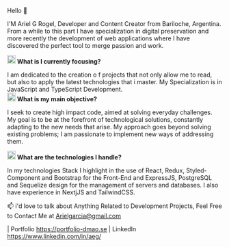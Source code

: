 Hello 👋

I'M Ariel G Rogel, Developer and Content Creator from Bariloche, Argentina. From a while to this part I have specialization in digital preservation and more recently the development of web applications where I have discovered the perfect tool to merge passion and work. <br>

<b> <img src= "https://github.com/aricoins/aricoins/assets/95644790/1A09039D-2980-4295-9D40-E95608F7878B" Width = "20" Height = "20"> What is I currently focusing? </b> <br>



I am dedicated to the creation o f projects that not only allow me to read, but also to apply the latest technologies that i master. My Specialization is in JavaScript and TypeScript Development. <br>
<b> 
<img src= "https://github.com/Aricoins/Aricoins/assets/95644790/51f048e4-48c7-4c41-9d88-1fb522c1efb2" Width = "20" Height = "20">
What is my main objective? </b> <br>

I seek to create high impact code, aimed at solving everyday challenges. My goal is to be at the forefront of technological solutions, constantly adapting to the new needs that arise. My approach goes beyond solving existing problems; I am passionate to implement new ways of addressing them.

<b> <img src= "https://github.com/Aricoins/Aricoins/assets/95644790/6ea9ce94-66fd-4f40-ae4e-8143112dd36c" Width = "20" Height = "20">
 What are the technologies I handle? </b> <br>

In my technologies Stack I highlight in the use of React, Redux, Styled-Component and Bootstrap for the Front-End and ExpressJS, PostgreSQL and Sequelize design for the management of servers and databases. I also have experience in NextjJS and TailwindCSS.

📫 i'd love to talk about Anything Related to Development Projects, Feel Free to Contact Me at Arielgarcia@gmail.com

| Portfolio https://portfolio-dmao.se
| LinkedIn https://www.linkedin.com/in/aeg/
